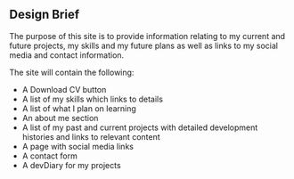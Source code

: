 ## Design Brief

The purpose of this site is to provide information relating to my current and future projects, my skills and my future plans as well as links to my social media and contact information.

The site will contain the following:

- A Download CV button
- A list of my skills which links to details
- A list of what I plan on learning
- An about me section
- A list of my past and current projects with detailed development histories and links to relevant content
- A page with social media links
- A contact form
- A devDiary for my projects

